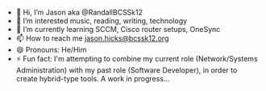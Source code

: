 - 👋 Hi, I’m Jason aka @RandallBCSSk12
- 👀 I’m interested music, reading, writing, technology 
- 🌱 I’m currently learning SCCM, Cisco router setups, OneSync
- 📫 How to reach me jason.hicks@bcssk12.org
- 😄 Pronouns: He/Him
- ⚡ Fun fact: I'm attempting to combine my current role (Network/Systems Administration) with my past role (Software Developer), in order to create hybrid-type tools. A work in progress...

<!---
RandallBCSSk12/RandallBCSSk12 is a ✨ special ✨ repository because its `README.md` (this file) appears on your GitHub profile.
You can click the Preview link to take a look at your changes.
--->
